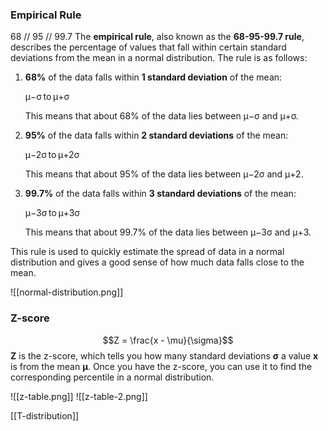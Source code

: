  ### Empirical Rule
68 // 95 // 99.7
The **empirical rule**, also known as the **68-95-99.7 rule**, describes the percentage of values that fall within certain standard deviations from the mean in a normal distribution. The rule is as follows:

1. **68%** of the data falls within **1 standard deviation** of the mean:
    
    μ−σ to μ+σ
    
    This means that about 68% of the data lies between μ−σ and μ+σ.
    
2. **95%** of the data falls within **2 standard deviations** of the mean:
    
    μ−2σ to μ+2σ
    
    This means that about 95% of the data lies between μ−2σ and μ+2.
    
3. **99.7%** of the data falls within **3 standard deviations** of the mean:
    
    μ−3σ to μ+3σ
    
    This means that about 99.7% of the data lies between μ−3σ and μ+3.
    

This rule is used to quickly estimate the spread of data in a normal distribution and gives a good sense of how much data falls close to the mean.

![[normal-distribution.png]]

### Z-score

$$Z = \frac{x - \mu}{\sigma}$$
**Z** is the z-score, which tells you how many standard deviations **σ** a value **x** is from the mean **μ**. Once you have the z-score, you can use it to find the corresponding percentile in a normal distribution.

![[z-table.png]]
![[z-table-2.png]]


[[T-distribution]]